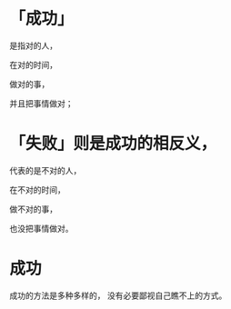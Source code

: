 # 「成功」
是指对的人，

在对的时间，

做对的事，

并且把事情做对；

# 「失败」则是成功的相反义，

代表的是不对的人，

在不对的时间，

做不对的事，

也没把事情做对。

# 成功
成功的方法是多种多样的，
没有必要鄙视自己瞧不上的方式。
